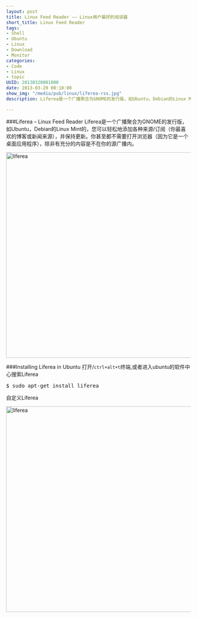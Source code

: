 ```yaml
--- 
layout: post
title: Linux Feed Reader —— Linux用户最好的阅读器
short_title: Linux Feed Reader
tags: 
- Shell
- Ubuntu
- Linux
- Download
- Monitor
categories:
- Code
- Linux
- topic
UUID: 20130320001000
date: 2013-03-20 00:10:00
show_img: "/media/pub/linux/liferea-rss.jpg"
description: Liferea是一个广播聚合为GNOME的发行版，如Ubuntu，Debian的Linux Mint的，您可以轻松地添加各种来源/订阅（你最喜欢的博客或新闻来源），并保持更新。你甚至都不需要打开浏览器（因为它是一个桌面应用程序），除非有充分的内容是不在你的源广播内。

---
```


###Liferea – Linux Feed Reader
Liferea是一个广播聚合为GNOME的发行版，如Ubuntu，Debian的Linux Mint的，您可以轻松地添加各种来源/订阅（你最喜欢的博客或新闻来源），并保持更新。你甚至都不需要打开浏览器（因为它是一个桌面应用程序），除非有充分的内容是不在你的源广播内。

<a href="{{site.url}}/media/pub/linux/liferea-rss.jpg" alt="liferea" rel="prettyPhoto[{{page.UUID}}]">
<img src="{{site.url}}/media/pub/linux/liferea-rss.jpg" width="560px"  alt="liferea" />
</a>

###Installing Liferea in Ubuntu
打开/<code>ctrl+alt+t</code>终端,或者进入ubuntu的软件中心搜索Liferea
<pre id="bash">
$ sudo apt-get install liferea
</pre>

自定义Liferea

<a href="{{site.url}}/media/pub/linux/liferea-settings.jpg" alt="liferea" rel="prettyPhoto[{{page.UUID}}]">
<img src="{{site.url}}/media/pub/linux/liferea-settings.jpg" width="560px"  alt="liferea" />
</a>

